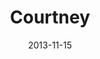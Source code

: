 ---
layout: media
category: media
title: "Courtney"
date: 2013-11-15
description: ""
video: "https://s3.amazonaws.com/crossroadsvideomessages/kingdon_come_wk5_intv_courtney.mp4"
video-poster: "https://www.crossroads.net/uploadedfiles/ki_courtney_still.png"
---